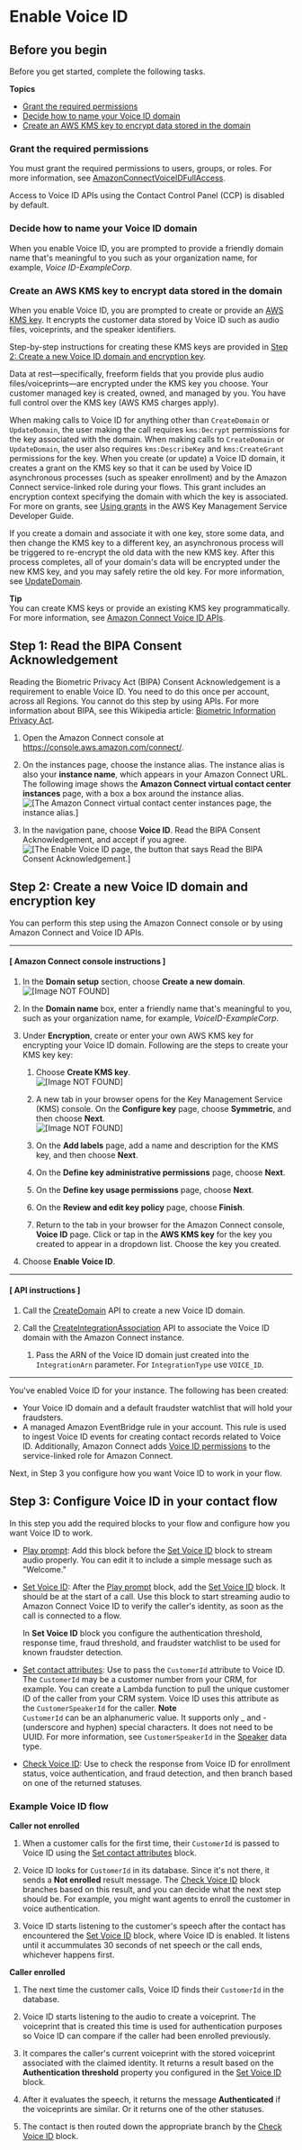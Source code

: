 # Enable Voice ID<a name="enable-voiceid"></a>

## Before you begin<a name="enable-voiceid-requirements"></a>

Before you get started, complete the following tasks\.

**Topics**
+ [Grant the required permissions](#enable-voiceid-permissions)
+ [Decide how to name your Voice ID domain](#enable-voiceid-domains)
+ [Create an AWS KMS key to encrypt data stored in the domain](#enable-voiceid-awsmanagedkey)

### Grant the required permissions<a name="enable-voiceid-permissions"></a>

You must grant the required permissions to users, groups, or roles\. For more information, see [AmazonConnectVoiceIDFullAccess](security_iam_awsmanpol.md#amazonconnectvoiceidfullaccesspolicy)\.

Access to Voice ID APIs using the Contact Control Panel \(CCP\) is disabled by default\.

### Decide how to name your Voice ID domain<a name="enable-voiceid-domains"></a>

When you enable Voice ID, you are prompted to provide a friendly domain name that's meaningful to you such as your organization name, for example, *Voice ID\-ExampleCorp*\. 

### Create an AWS KMS key to encrypt data stored in the domain<a name="enable-voiceid-awsmanagedkey"></a>

When you enable Voice ID, you are prompted to create or provide an [AWS KMS key](https://docs.aws.amazon.com/kms/latest/developerguide/concepts.html#kms_keys)\. It encrypts the customer data stored by Voice ID such as audio files, voiceprints, and the speaker identifiers\.

Step\-by\-step instructions for creating these KMS keys are provided in [Step 2: Create a new Voice ID domain and encryption key](#enable-voiceid-step2)\.

Data at rest—specifically, freeform fields that you provide plus audio files/voiceprints—are encrypted under the KMS key you choose\. Your customer managed key is created, owned, and managed by you\. You have full control over the KMS key \(AWS KMS charges apply\)\.

When making calls to Voice ID for anything other than `CreateDomain` or `UpdateDomain`, the user making the call requires `kms:Decrypt` permissions for the key associated with the domain\. When making calls to `CreateDomain` or `UpdateDomain`, the user also requires `kms:DescribeKey` and `kms:CreateGrant` permissions for the key\. When you create \(or update\) a Voice ID domain, it creates a grant on the KMS key so that it can be used by Voice ID asynchronous processes \(such as speaker enrollment\) and by the Amazon Connect service\-linked role during your flows\. This grant includes an encryption context specifying the domain with which the key is associated\. For more on grants, see [Using grants](https://docs.aws.amazon.com/kms/latest/developerguide/grants.html) in the AWS Key Management Service Developer Guide\.

If you create a domain and associate it with one key, store some data, and then change the KMS key to a different key, an asynchronous process will be triggered to re\-encrypt the old data with the new KMS key\. After this process completes, all of your domain's data will be encrypted under the new KMS key, and you may safely retire the old key\. For more information, see [UpdateDomain](https://docs.aws.amazon.com/voiceid/latest/APIReference/API_UpdateDomain)\.

**Tip**  
You can create KMS keys or provide an existing KMS key programmatically\. For more information, see [Amazon Connect Voice ID APIs](https://docs.aws.amazon.com/voiceid/latest/APIReference/)\.

## Step 1: Read the BIPA Consent Acknowledgement<a name="enable-voiceid-step1"></a>

Reading the Biometric Privacy Act \(BIPA\) Consent Acknowledgement is a requirement to enable Voice ID\. You need to do this once per account, across all Regions\. You cannot do this step by using APIs\. For more information about BIPA, see this Wikipedia article: [Biometric Information Privacy Act](https://en.wikipedia.org/wiki/Biometric_Information_Privacy_Act)\. 

1. Open the Amazon Connect console at [https://console\.aws\.amazon\.com/connect/](https://console.aws.amazon.com/connect/)\.

1. On the instances page, choose the instance alias\. The instance alias is also your **instance name**, which appears in your Amazon Connect URL\. The following image shows the **Amazon Connect virtual contact center instances** page, with a box a box around the instance alias\.  
![\[The Amazon Connect virtual contact center instances page, the instance alias.\]](http://docs.aws.amazon.com/connect/latest/adminguide/images/instance.png)

1. In the navigation pane, choose **Voice ID**\. Read the BIPA Consent Acknowledgement, and accept if you agree\.  
![\[The Enable Voice ID page, the button that says Read the BIPA Consent Acknowledgement.\]](http://docs.aws.amazon.com/connect/latest/adminguide/images/voiceid-bipa.png)

## Step 2: Create a new Voice ID domain and encryption key<a name="enable-voiceid-step2"></a>

You can perform this step using the Amazon Connect console or by using Amazon Connect and Voice ID APIs\. 

------
#### [ Amazon Connect console instructions ]

1. In the **Domain setup** section, choose **Create a new domain**\.  
![\[Image NOT FOUND\]](http://docs.aws.amazon.com/connect/latest/adminguide/images/voiceid-enable-domain.png)

1. In the **Domain name** box, enter a friendly name that's meaningful to you, such as your organization name, for example, *VoiceID\-ExampleCorp*\.

1. Under **Encryption**, create or enter your own AWS KMS key for encrypting your Voice ID domain\. Following are the steps to create your KMS key key:

   1. Choose **Create KMS key**\.  
![\[Image NOT FOUND\]](http://docs.aws.amazon.com/connect/latest/adminguide/images/voiceid-create-kms-key.png)

   1. A new tab in your browser opens for the Key Management Service \(KMS\) console\. On the **Configure key** page, choose **Symmetric**, and then choose **Next**\.  
![\[Image NOT FOUND\]](http://docs.aws.amazon.com/connect/latest/adminguide/images/customer-profiles-create-kms-key-configure-key.png)

   1. On the **Add labels** page, add a name and description for the KMS key, and then choose **Next**\.

   1. On the **Define key administrative permissions** page, choose **Next**\.

   1. On the **Define key usage permissions** page, choose **Next**\.

   1. On the **Review and edit key policy** page, choose **Finish**\.

   1. Return to the tab in your browser for the Amazon Connect console, **Voice ID** page\. Click or tap in the **AWS KMS key** for the key you created to appear in a dropdown list\. Choose the key you created\.

1. Choose **Enable Voice ID**\. 

------
#### [ API instructions ]

1. Call the [CreateDomain](https://docs.aws.amazon.com/voiceid/latest/APIReference/API_CreateDomain.html) API to create a new Voice ID domain\.

1. Call the [CreateIntegrationAssociation](https://docs.aws.amazon.com/connect/latest/APIReference/API_CreateIntegrationAssociation.html) API to associate the Voice ID domain with the Amazon Connect instance\.

   1. Pass the ARN of the Voice ID domain just created into the `IntegrationArn` parameter\. For `IntegrationType` use `VOICE_ID`\.

------

You've enabled Voice ID for your instance\. The following has been created: 
+ Your Voice ID domain and a default fraudster watchlist that will hold your fraudsters\.
+ A managed Amazon EventBridge rule in your account\. This rule is used to ingest Voice ID events for creating contact records related to Voice ID\. Additionally, Amazon Connect adds [Voice ID permissions](connect-slr.md) to the service\-linked role for Amazon Connect\.

Next, in Step 3 you configure how you want Voice ID to work in your flow\.

## Step 3: Configure Voice ID in your contact flow<a name="enable-voiceid-step3"></a>

In this step you add the required blocks to your flow and configure how you want Voice ID to work\.
+ [Play prompt](play.md): Add this block before the [Set Voice ID](set-voice-id.md) block to stream audio properly\. You can edit it to include a simple message such as "Welcome\."
+ [Set Voice ID](set-voice-id.md): After the [Play prompt](play.md) block, add the [Set Voice ID](set-voice-id.md) block\. It should be at the start of a call\. Use this block to start streaming audio to Amazon Connect Voice ID to verify the caller's identity, as soon as the call is connected to a flow\. 

  In **Set Voice ID** block you configure the authentication threshold, response time, fraud threshold, and fraudster watchlist to be used for known fraudster detection\.
+ [Set contact attributes](set-contact-attributes.md): Use to pass the `CustomerId` attribute to Voice ID\. The `CustomerId` may be a customer number from your CRM, for example\. You can create a Lambda function to pull the unique customer ID of the caller from your CRM system\. Voice ID uses this attribute as the `CustomerSpeakerId` for the caller\.
**Note**  
`CustomerId` can be an alphanumeric value\. It supports only \_ and \- \(underscore and hyphen\) special characters\. It does not need to be UUID\. For more information, see `CustomerSpeakerId` in the [Speaker](https://docs.aws.amazon.com/voiceid/latest/APIReference/API_Speaker.html) data type\.
+ [Check Voice ID](check-voice-id.md): Use to check the response from Voice ID for enrollment status, voice authentication, and fraud detection, and then branch based on one of the returned statuses\.

### Example Voice ID flow<a name="sample-voiceid-flow"></a>

**Caller not enrolled**

1. When a customer calls for the first time, their `CustomerId` is passed to Voice ID using the [Set contact attributes](set-contact-attributes.md) block\.

1. Voice ID looks for `CustomerId` in its database\. Since it's not there, it sends a **Not enrolled** result message\. The [Check Voice ID](check-voice-id.md) block branches based on this result, and you can decide what the next step should be\. For example, you might want agents to enroll the customer in voice authentication\.

1. Voice ID starts listening to the customer's speech after the contact has encountered the [Set Voice ID](set-voice-id.md) block, where Voice ID is enabled\. It listens until it accummulates 30 seconds of net speech or the call ends, whichever happens first\.

**Caller enrolled**

1. The next time the customer calls, Voice ID finds their `CustomerId` in the database\. 

1. Voice ID starts listening to the audio to create a voiceprint\. The voiceprint that is created this time is used for authentication purposes so Voice ID can compare if the caller had been enrolled previously\.

1.  It compares the caller's current voiceprint with the stored voiceprint associated with the claimed identity\. It returns a result based on the **Authentication threshold** property you configured in the [Set Voice ID](set-voice-id.md) block\.

1. After it evaluates the speech, it returns the message **Authenticated** if the voiceprints are similar\. Or it returns one of the other statuses\.

1. The contact is then routed down the appropriate branch by the [Check Voice ID](check-voice-id.md) block\.